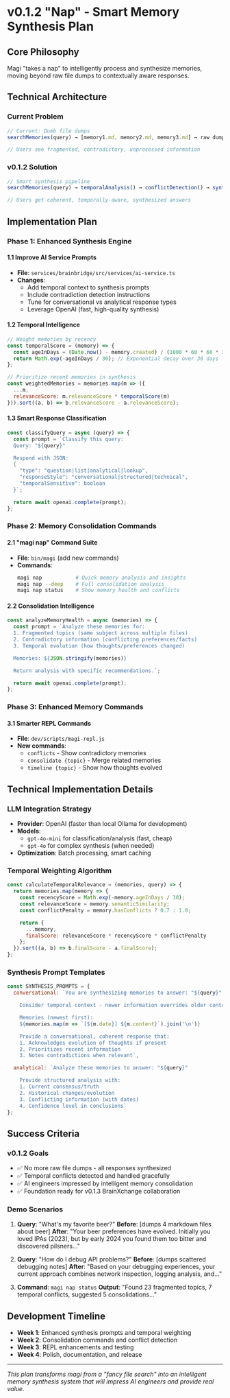 # v0.1.2 "Nap" - Smart Memory Synthesis Plan

## **Core Philosophy**
Magi "takes a nap" to intelligently process and synthesize memories, moving beyond raw file dumps to contextually aware responses.

## **Technical Architecture**

### **Current Problem**
```javascript
// Current: Dumb file dumps
searchMemories(query) → [memory1.md, memory2.md, memory3.md] → raw dump

// Users see fragmented, contradictory, unprocessed information
```

### **v0.1.2 Solution**
```javascript
// Smart synthesis pipeline
searchMemories(query) → temporalAnalysis() → conflictDetection() → synthesize() → intelligent_response

// Users get coherent, temporally-aware, synthesized answers
```

## **Implementation Plan**

### **Phase 1: Enhanced Synthesis Engine**

#### **1.1 Improve AI Service Prompts**
- **File**: `services/brainbridge/src/services/ai-service.ts`
- **Changes**:
  - Add temporal context to synthesis prompts
  - Include contradiction detection instructions
  - Tune for conversational vs analytical response types
  - Leverage OpenAI (fast, high-quality synthesis)

#### **1.2 Temporal Intelligence**
```javascript
// Weight memories by recency
const temporalScore = (memory) => {
  const ageInDays = (Date.now() - memory.created) / (1000 * 60 * 60 * 24);
  return Math.exp(-ageInDays / 30); // Exponential decay over 30 days
};

// Prioritize recent memories in synthesis
const weightedMemories = memories.map(m => ({
  ...m,
  relevanceScore: m.relevanceScore * temporalScore(m)
})).sort((a, b) => b.relevanceScore - a.relevanceScore);
```

#### **1.3 Smart Response Classification**
```javascript
const classifyQuery = async (query) => {
  const prompt = `Classify this query:
  Query: "${query}"

  Respond with JSON:
  {
    "type": "question|list|analytical|lookup",
    "responseStyle": "conversational|structured|technical",
    "temporalSensitive": boolean
  }`;

  return await openai.complete(prompt);
};
```

### **Phase 2: Memory Consolidation Commands**

#### **2.1 "magi nap" Command Suite**
- **File**: `bin/magi` (add new commands)
- **Commands**:
  ```bash
  magi nap           # Quick memory analysis and insights
  magi nap --deep    # Full consolidation analysis
  magi nap status    # Show memory health and conflicts
  ```

#### **2.2 Consolidation Intelligence**
```javascript
const analyzeMemoryHealth = async (memories) => {
  const prompt = `Analyze these memories for:
  1. Fragmented topics (same subject across multiple files)
  2. Contradictory information (conflicting preferences/facts)
  3. Temporal evolution (how thoughts/preferences changed)

  Memories: ${JSON.stringify(memories)}

  Return analysis with specific recommendations.`;

  return await openai.complete(prompt);
};
```

### **Phase 3: Enhanced Memory Commands**

#### **3.1 Smarter REPL Commands**
- **File**: `dev/scripts/magi-repl.js`
- **New commands**:
  - `conflicts` - Show contradictory memories
  - `consolidate {topic}` - Merge related memories
  - `timeline {topic}` - Show how thoughts evolved

## **Technical Implementation Details**

### **LLM Integration Strategy**
- **Provider**: OpenAI (faster than local Ollama for development)
- **Models**:
  - `gpt-4o-mini` for classification/analysis (fast, cheap)
  - `gpt-4o` for complex synthesis (when needed)
- **Optimization**: Batch processing, smart caching

### **Temporal Weighting Algorithm**
```javascript
const calculateTemporalRelevance = (memories, query) => {
  return memories.map(memory => {
    const recencyScore = Math.exp(-memory.ageInDays / 30);
    const relevanceScore = memory.semanticSimilarity;
    const conflictPenalty = memory.hasConflicts ? 0.7 : 1.0;

    return {
      ...memory,
      finalScore: relevanceScore * recencyScore * conflictPenalty
    };
  }).sort((a, b) => b.finalScore - a.finalScore);
};
```

### **Synthesis Prompt Templates**
```javascript
const SYNTHESIS_PROMPTS = {
  conversational: `You are synthesizing memories to answer: "${query}"

    Consider temporal context - newer information overrides older contradictions.

    Memories (newest first):
    ${memories.map(m => `[${m.date}] ${m.content}`).join('\n')}

    Provide a conversational, coherent response that:
    1. Acknowledges evolution of thoughts if present
    2. Prioritizes recent information
    3. Notes contradictions when relevant`,

  analytical: `Analyze these memories to answer: "${query}"

    Provide structured analysis with:
    1. Current consensus/truth
    2. Historical changes/evolution
    3. Conflicting information (with dates)
    4. Confidence level in conclusions`
};
```

## **Success Criteria**

### **v0.1.2 Goals**
- ✅ No more raw file dumps - all responses synthesized
- ✅ Temporal conflicts detected and handled gracefully
- ✅ AI engineers impressed by intelligent memory consolidation
- ✅ Foundation ready for v0.1.3 BrainXchange collaboration

### **Demo Scenarios**
1. **Query**: "What's my favorite beer?"
   **Before**: [dumps 4 markdown files about beer]
   **After**: "Your beer preferences have evolved. Initially you loved IPAs (2023), but by early 2024 you found them too bitter and discovered pilsners..."

2. **Query**: "How do I debug API problems?"
   **Before**: [dumps scattered debugging notes]
   **After**: "Based on your debugging experiences, your current approach combines network inspection, logging analysis, and..."

3. **Command**: `magi nap status`
   **Output**: "Found 23 fragmented topics, 7 temporal conflicts, suggested 5 consolidations..."

## **Development Timeline**
- **Week 1**: Enhanced synthesis prompts and temporal weighting
- **Week 2**: Consolidation commands and conflict detection
- **Week 3**: REPL enhancements and testing
- **Week 4**: Polish, documentation, and release

---

*This plan transforms magi from a "fancy file search" into an intelligent memory synthesis system that will impress AI engineers and provide real value.*